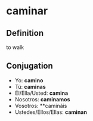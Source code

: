 # caminar

## Definition
to walk

## Conjugation

- Yo: **camino**
- Tú: **caminas**
- Él/Ella/Usted: **camina**
- Nosotros: **caminamos**
- Vosotros: **camináis
- Ustedes/Ellos/Ellas: **caminan**